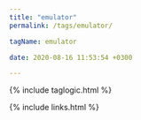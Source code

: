 ```yaml
---
title: "emulator"
permalink: /tags/emulator/

tagName: emulator

date: 2020-08-16 11:53:54 +0300

---
```


{% include taglogic.html %}

{% include links.html %}
